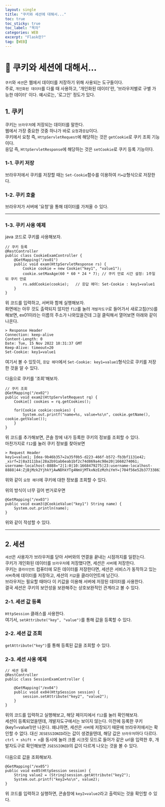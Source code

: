 ```yaml
---
layout: single
title: "쿠키와 세션에 대해서..."
toc: true
toc_sticky: true
toc_label: "목차"
categories: WEB
excerpt: "Flask란?"
tag: [WEB]
---
```


# 📘 쿠키와 세션에 대해서...
`쿠키`와 `세션`은 웹에서 데이터를 저장하기 위해 사용되는 도구들이다.  
주로, `개인화된 데이터`를 다룰 때 사용하고, '개인화된 데이터'란, '브라우저별로 구별 가능한 데이터' 이다.  예시로는, '로그인' 정도가 있다.  

## 1. 쿠키
쿠키는 `브라우저`에 저장되는 데이터를 말한다.  
웹에서 가장 중요한 것중 하나가 바로 `요청`과`응답`이다.  
쿠키에서 요청 즉, `HttpServletRequest`에 해당하는 것은 `getCookie`로 쿠키 조회 기능이다.  
응답 즉, `HttpServletResponse`에 해당하는 것은 `setCookie`로 쿠키 등록 기능이다.  

### 1-1. 쿠키 저장
브라우저에서 쿠키를 저장할 때는 `Set-Cookie`함수를 이용하여 `키=값`형식으로 저장한다.  

### 1-2.  쿠키 호출
브라우저가 서버에 '요청'을 통해 데이터를 가져올 수 있다.  

--- 

### 1-3. 쿠키 사용 예제

java 코드로 쿠키를 사용해보자.  
```
// 쿠키 등록
@RestController
public class CookieExamController {
	@GetMapping("/ex01")
	public void exam(HttpServletResponse rs) {
		Cookie cookie = new Cookie("key1", "value1");
        cookie.setMaxAge(60 * 60 * 24 * 7);	// 쿠키 만료 시간 설정: 1주일 뒤 쿠키 만료
		rs.addCookie(cookie);	// 응답 헤더: Set-Cookie : key1=value1
	}
}
```
위 코드를 입력하고, 서버와 함께 실행해보자.  
화면에는 아무 것도 출력되지 않지만  `f12`를 눌러 `개발자도구`로 들어가서 새로고침(`f5`)를 해보면, ex01이라는 이름의 주소가 나와있을건데 그걸 클릭해서 열어보면 아래와 같이 나온다.  

```
> Response Header
Connection: keep-alive
Content-Length: 0
Date: Tue, 15 Nov 2022 10:31:37 GMT
Keep-Alive: timeout=20
Set-Cookie: key1=value1
```
여기서 볼 수 있듯이, `응답 헤더`에서 `Set-Cookie: key1=value1`형식으로 쿠키를 저장한 것을 알 수 있다.  

다음으로 쿠키를 '조회'해보자.  

```
// 쿠키 조회
@GetMapping("/ex02")
public void exam2(HttpServletRequest rq) {
    Cookie[] cookies = rq.getCookies();
    
    for(Cookie cookie:cookies) {
        System.out.printf("name=%s, value=%s\n", cookie.getName(), cookie.getValue());
    }
}
```
위 코드를 추가해보면, 콘솔 창에 내가 등록한 쿠키의 정보를 조회할 수 있다.  
마찬가지로 `f12`를 눌러 쿠키 정보를 찾아보면

```
> Request Header
key1=value1; Idea-9b46b357=2a35f0b5-d223-466f-b572-fb3bf1131e42; _xsrf=2|8a3111ba|28a2b91ab6eab1bf2c74d869a4c98e20|1668274061; username-localhost-8888="2|1:0|10:1668479275|23:username-localhost-8888|44:ZjBjMzk2YjhkYjAwNDhkYTg4NmVjMTkxNzEzMzhiYmY=|704f56e52b3773386317885a767ea947455988928efa4e5641174da5af0de01a"
```
위와 같이 `요청 헤더`에 쿠키에 대한 정보를 조회할 수 있다.  

위의 방식이 너무 길어 번거로우면
```
@GetMapping("/ex03")
public void exam3(@CookieValue("key1") String name) {
    System.out.println(name);
}
```
위와 같이 작성할 수 있다.  

---
 
## 2. 세션
`세션`은 사용자가 브라우저를 닫아 서버와의 연결을 끝내는 시점까지를 일컫는다.  
쿠키가 개인화된 데이터를 `브라우저`에 저장했다면, 세션은 `서버`에 저장한다.  
쿠키는 `클라이언트` 컴퓨터에 모든 데이터를 저장한다면, 세션은 서비스가 동작하고 있는 `서버`측에 데이터를 저장하고, 세션의 `키값`을 클라이언트에 남긴다.  
브라우저는 필요할 때마다 이 키값을 이용해 서버에 저장된 데이터를 사용한다.  
결국 세션은 쿠키의 보안성을 보완해주는 상호보완적인 관계라고 볼 수 있다.  

### 2-1. 세션 값 등록
`HttpSession` 클래스를 사용한다.  
여기서, `setAttribute("key", "value")`를 통해 값을 등록할 수 있다.  

### 2-2. 세션 값 조회
`getAttribute("key")`를 통해 등록된 값을 조회할 수 있다.  

### 2-3. 세션 사용 예제

```
// 세션 등록
@RestController
public class SessionExamController {
	
	@GetMapping("/ex04")
	public void ex04(HttpSession session) {
		session.setAttribute("key2", "value2");
	}
}
```
위의 코드를 입력하고 실행해보고, 해당 페이지에서 `f12`를 눌러 확인해보자.  
세션이 등록되었을텐데, 개발자도구에서는 보이지 않는다. 이전에 등록한 쿠키(key1=value1)만 나온다.  왜냐하면, 세션은 `서버`에 저장되기 때문에 브라우저에서는 확인할 수 없다.  대신 `JESESSIONID`라는 값이 생겼을텐데, 해당 값은 `브라우저`마다 다르다.  
`ctrl + shift + n`을 동시에 눌러 크롬 시크릿 모드로 들어가 같은 url을 입력한 후, 개발자도구로 확인해보면 `JSESSIONID`의 값이 다르게 나오는 것을 볼 수 있다.  
<br>
다음으로 값을 조회해보자.  

```
@GetMapping("/ex05")
public void ex05(HttpSession session) {
    String value2 = (String)session.getAttribute("key2");
    System.out.printf("key2=%s\n", value2);
}
```

위 코드를 입력하고 실행하면, 콘솔창에 `key2=value2`라고 출력되는 것을 확인할 수 있다.  